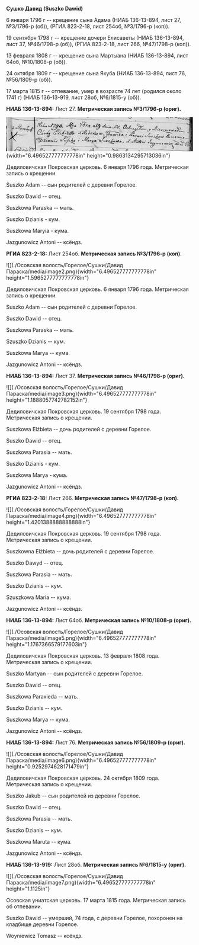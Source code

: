 **Сушко Давид (Suszko Dawid)**

6 января 1796 г -- крещение сына Адама (НИАБ 136-13-894, лист 27,
№3/1796-р (об)), (РГИА 823-2-18, лист 254об, №3/1796-р (коп)).

19 сентября 1798 г -- крещение дочери Елисаветы (НИАБ 136-13-894, лист
37, №46/1798-р (об)), (РГИА 823-2-18, лист 266, №47/1798-р (коп)).

13 февраля 1808 г -- крещение сына Мартыана (НИАБ 136-13-894, лист 64об,
№10/1808-р (об)).

24 октября 1809 г -- крещение сына Якуба (НИАБ 136-13-894, лист 76,
№56/1809-р (об)).

17 марта 1815 г -- отпевание, умер в возрасте 74 лет (родился около 1741
г) (НИАБ 136-13-919, лист 28об, №6/1815-у (об)).

**НИАБ 136-13-894:** Лист 27. **Метрическая запись №3/1796-р (ориг).**

![](./media/ba8ae3ce262b37ff67d310afdf43c282a44f5862.png){width="6.496527777777778in"
height="0.9863134295713036in"}

Дедиловичская Покровская церковь. 6 января 1796 года. Метрическая запись
о крещении.

Suszko Adam -- сын родителей с деревни Горелое.

Suszko Dawid -- отец.

Suszkowa Paraska -- мать.

Suszko Dzianis - кум.

Suszkowa Maryia - кума.

Jazgunowicz Antoni -- ксёндз.

**РГИА 823-2-18:** Лист 254об. **Метрическая запись №3/1796-р (коп).**

![](./Осовская волость/Горелое/Сушки/Давид Параска/media/image2.png){width="6.496527777777778in"
height="1.5965277777777778in"}

Дедиловичская Покровская церковь. 6 января 1796 года. Метрическая запись
о крещении.

Suszko Adam -- сын родителей с деревни Горелое.

Suszko Dawid -- отец.

Suszkowa Paraska -- мать.

Szuszko Dzianis -- кум.

Suszkowa Marya -- кума.

Jazgunowicz Antoni -- ксёндз.

**НИАБ 136-13-894:** Лист 37. **Метрическая запись №46/1798-р (ориг).**

![](./Осовская волость/Горелое/Сушки/Давид Параска/media/image3.png){width="6.496527777777778in"
height="1.1888057742782152in"}

Дедиловичская Покровская церковь. 19 сентября 1798 года. Метрическая
запись о крещении.

Suszkowa Elżbieta -- дочь родителей с деревни Горелое.

Suszko Dawid -- отец.

Suszkowa Parasia -- мать.

Suszko Dzianis - кум.

Suszkowa Marya - кума.

Jazgunowicz Antoni -- ксёндз.

**РГИА 823-2-18:** Лист 266. **Метрическая запись №47/1798-р (коп).**

![](./Осовская волость/Горелое/Сушки/Давид Параска/media/image4.png){width="6.496527777777778in"
height="1.4201388888888888in"}

Дедиловичская Покровская церковь. 19 сентября 1798 года. Метрическая
запись о крещении.

Suszkowna Elżbieta -- дочь родителей с деревни Горелое.

Suszko Dawyd -- отец.

Suszkowa Parasia -- мать.

Suszko Dzianis -- кум.

Szuszkowa Maria -- кума.

Jazgunowicz Antoni -- ксёндз.

**НИАБ 136-13-894:** Лист 64об. **Метрическая запись №10/1808-р
(ориг).**

![](./Осовская волость/Горелое/Сушки/Давид Параска/media/image5.png){width="6.496527777777778in"
height="1.1767366579177603in"}

Дедиловичская Покровская церковь. 13 февраля 1808 года. Метрическая
запись о крещении.

Suszko Martyan -- сын родителей с деревни Горелое.

Suszko Dawid -- отец.

Suszkowa Paraxieda -- мать.

Suszko Dzianis -- кум.

Suszkowa Marya -- кума.

Jazgunowicz Antoni -- ксёндз.

**НИАБ 136-13-894:** Лист 76. **Метрическая запись №56/1809-р (ориг).**

![](./Осовская волость/Горелое/Сушки/Давид Параска/media/image6.png){width="6.496527777777778in"
height="0.9252974628171479in"}

Дедиловичская Покровская церковь. 24 октября 1809 года. Метрическая
запись о крещении.

Suszko Jakub -- сын родителей из деревни Горелое.

Suszko Dawid -- отец.

Suszkowa Parasia -- мать.

Suszko Dzianis -- кум.

Suszkowa Maruta -- кума.

Jazgunowicz Antoni -- ксёндз.

**НИАБ 136-13-919:** Лист 28об. **Метрическая запись №6/1815-у (ориг).**

![](./Осовская волость/Горелое/Сушки/Давид Параска/media/image7.png){width="6.496527777777778in"
height="1.1125in"}

Осовская униатская церковь. 17 марта 1815 года. Метрическая запись об
отпевании.

Suszko Dawid -- умерший, 74 года, с деревни Горелое, похоронен на
кладбище деревни Горелое.

Woyniewicz Tomasz -- ксёндз.
